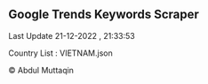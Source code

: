 

## Google Trends Keywords Scraper 
 
Last Update 21-12-2022 , 21:33:53

Country List :
VIETNAM.json



© Abdul Muttaqin 
